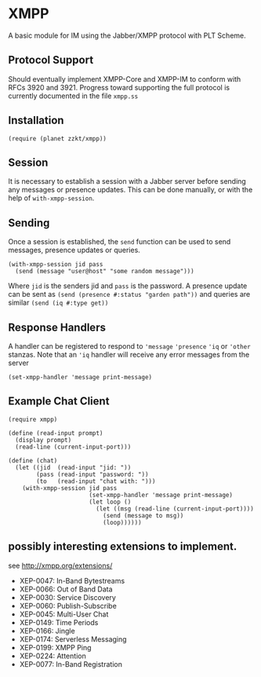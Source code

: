 
# XMPP

A basic module for IM using the Jabber/XMPP protocol with PLT Scheme.

## Protocol Support

Should eventually implement XMPP-Core and XMPP-IM to conform with RFCs
3920 and 3921. Progress toward supporting the full protocol is
currently documented in the file `xmpp.ss`

## Installation

    (require (planet zzkt/xmpp))

## Session

It is necessary to establish a session with a Jabber server before
sending any messages or presence updates. This can be done manually,
or with the help of `with-xmpp-session`.


## Sending

Once a session is established, the `send` function can be used to send
messages, presence updates or queries.

    (with-xmpp-session jid pass 
      (send (message "user@host" "some random message")))    		       

Where `jid` is the senders jid and `pass` is the password. A presence
update can be sent as `(send (presence #:status "garden path"))` and
queries are similar `(send (iq #:type get))`
   

## Response Handlers 

A handler can be registered to respond to `'message` `'presence` `'iq` or
`'other` stanzas. Note that an `'iq` handler will receive any error
messages from the server

    (set-xmpp-handler 'message print-message)
   

## Example Chat Client

    (require xmpp)

    (define (read-input prompt)
      (display prompt)
      (read-line (current-input-port)))

    (define (chat)
      (let ((jid  (read-input "jid: "))
            (pass (read-input "password: "))
            (to   (read-input "chat with: ")))
        (with-xmpp-session jid pass 
                           (set-xmpp-handler 'message print-message)
                           (let loop ()                         
                             (let ((msg (read-line (current-input-port))))
                               (send (message to msg))
                               (loop))))))


## possibly interesting extensions to implement. 

see http://xmpp.org/extensions/

* XEP-0047: In-Band Bytestreams
* XEP-0066: Out of Band Data
* XEP-0030: Service Discovery
* XEP-0060: Publish-Subscribe
* XEP-0045: Multi-User Chat
* XEP-0149: Time Periods
* XEP-0166: Jingle
* XEP-0174: Serverless Messaging
* XEP-0199: XMPP Ping
* XEP-0224: Attention
* XEP-0077: In-Band Registration
